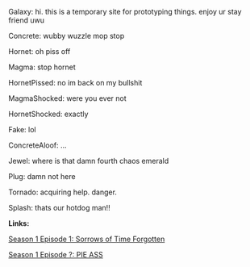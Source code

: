 Galaxy: hi. this is a temporary site for prototyping things. enjoy ur stay friend uwu

Concrete: wubby wuzzle mop stop

Hornet: oh piss off

Magma: stop hornet

HornetPissed: no im back on my bullshit

MagmaShocked: were you ever not

HornetShocked: exactly

Fake: lol

ConcreteAloof: ...

Jewel: where is that damn fourth chaos emerald

Plug: damn not here

Tornado: acquiring help. danger.

Splash: thats our hotdog man!!

**Links:**

[Season 1 Episode 1: Sorrows of Time Forgotten](CR_S1_E01.htm)

[Season 1 Episode ?: PIE ASS](CR_S1_PIEASS.htm)


<script src="assets/js/mugshots.js"></script>
